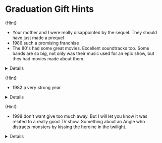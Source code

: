 # Graduation Gift Hints

(Hint)
* Your mother and I were really disappointed by the sequel. They should have just made a prequel
* 1986 such a promising franchise
* The 80's had some great movies. Excellent soundtracks too. Some bands are so big, not only was their music used for an epic show, but they had movies made about them.
<details>
Answer 

* [Highlander](https://en.wikipedia.org/wiki/Highlander_(film))
* Queen [Soundtrack](https://en.wikipedia.org/wiki/Highlander_(film)#Soundtrack)

</details>

(Hint)
* 1982 a very strong year

<details>
Answer

Conan The Barbarian - Arnold Schwarzenegger
</details>

(Hint)
* 1998 don't want give too much away. But I will let you know it was related to a really good TV show. Something about an Angle who distracts monsters by kissing the heroine in the twilight.

<details>
Answer
Buffy the Vampire Slayer
</details>
